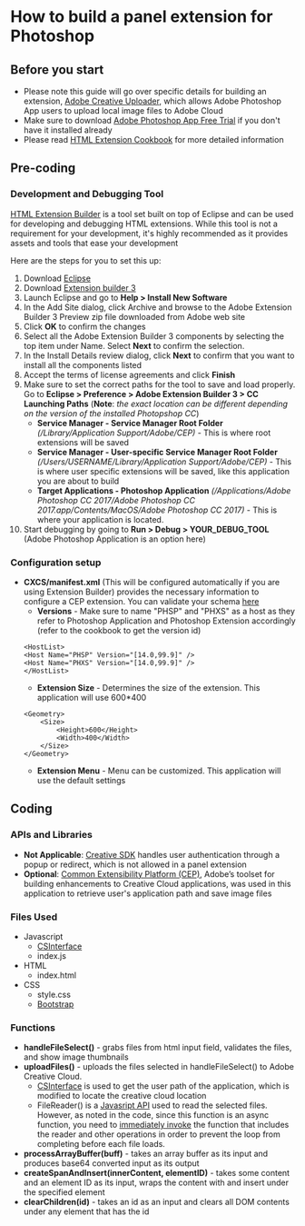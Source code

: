 # How to build a panel extension for Photoshop
## Before you start
* Please note this guide will go over specific details for building an extension, [Adobe Creative Uploader](https://github.com/dkstevekwak/adobe_creative_uploader), which allows Adobe Photoshop App users to upload local image files to Adobe Cloud
* Make sure to download [Adobe Photoshop App Free Trial](https://www.adobe.com/products/photoshop/free-trial-download.html) if you don't have it installed already
* Please read [HTML Extension Cookbook](https://github.com/Adobe-CEP/CEP-Resources/blob/master/CEP_7.x/CEP_7.0_HTML_Extension_Cookbook.pdf) for more detailed information
## Pre-coding
### Development and Debugging Tool
[HTML Extension Builder](http://labs.adobe.com/technologies/extensionbuilder3/) is a tool set built on top of Eclipse and can be used for developing and debugging HTML extensions. While this tool is not a requirement for your development, it's highly recommended as it provides assets and tools that ease your development

Here are the steps for you to set this up:
1. Download [Eclipse](http://www.eclipse.org/home/index.php)
2. Download [Extension builder 3](http://labs.adobe.com/downloads/extensionbuilder3.html)
3. Launch Eclipse and go to **Help > Install New Software**
4. In the Add Site dialog, click Archive and browse to the Adobe Extension Builder 3 Preview zip file downloaded from Adobe web site
5. Click **OK** to confirm the changes
6. Select all the Adobe Extension Builder 3 components by selecting the top item under Name. Select **Next** to confirm the selection.
7. In the Install Details review dialog, click **Next** to confirm that you want to install all the components listed
8. Accept the terms of license agreements and click **Finish**
9. Make sure to set the correct paths for the tool to save and load properly. Go to **Eclipse > Preference > Adobe Extension Builder 3 > CC Launching Paths**
(**Note**: _the exact location can be different depending on the version of the installed Photopshop CC_)
	* **Service Manager - Service Manager Root Folder** _(/Library/Application Support/Adobe/CEP)_ - This is where root extensions will be saved
	* **Service Manager - User-specific Service Manager Root Folder** _(/Users/USERNAME/Library/Application Support/Adobe/CEP)_ - This is where user specific extensions will be saved, like this application you are about to build
	* **Target Applications - Photoshop Application** _(/Applications/Adobe Photoshop CC 2017/Adobe Photoshop CC 2017.app/Contents/MacOS/Adobe Photoshop CC 2017)_ - This is where your application is located.
10. Start debugging by going to **Run > Debug > YOUR_DEBUG_TOOL** (Adobe Photoshop Application is an option here)

### Configuration setup
* **CXCS/manifest.xml** (This will be configured automatically if you are using Extension Builder) provides the necessary information to configure a CEP extension. You can validate your schema [here](https://www.corefiling.com/opensource/schemaValidate/)
	* **Versions** - Make sure to name "PHSP" and "PHXS" as a host as they refer to Photoshop Application and Photoshop Extension accordingly (refer to the cookbook to get the version id)
	```
    <HostList>
	<Host Name="PHSP" Version="[14.0,99.9]" />
	<Host Name="PHXS" Version="[14.0,99.9]" />
	</HostList>
    ```
    * **Extension Size** - Determines the size of the extension. This application will use 600*400
    ```
    <Geometry>
		<Size>
			<Height>600</Height>
			<Width>400</Width>
		</Size>
	</Geometry>
    ```
    * **Extension Menu** - Menu can be customized. This application will use the default settings

## Coding
### APIs and Libraries

* **Not Applicable**: [Creative SDK](https://www.adobe.io/apis/creativecloud/creativesdk.html) handles user authentication through a popup or redirect, which is not allowed in a panel extension
* **Optional**: [Common Extensibility Platform (CEP)](https://github.com/Adobe-CEP/CEP-Resources/tree/master/CEP_7.x), Adobe’s toolset for building enhancements to Creative Cloud applications, was used in this application to retrieve user's application path and save image files
### Files Used
* Javascript
	* [CSInterface](https://github.com/Adobe-CEP/CEP-Resources/blob/master/CEP_7.x/CSInterface.js)
	* index.js
* HTML
	* index.html
* CSS
	* style.css   
	* [Bootstrap](https://maxcdn.bootstrapcdn.com/bootstrap/3.3.7/css/bootstrap.min.css)
### Functions
* **handleFileSelect()** - grabs files from html input field, validates the files, and show image thumbnails
* **uploadFiles()** - uploads the files selected in handleFileSelect() to Adobe Creative Cloud.
	* [CSInterface](https://github.com/Adobe-CEP/CEP-Resources/blob/master/CEP_7.x/CSInterface.js) is used to get the user path of the application, which is modified to locate the creative cloud location 
	* FileReader() is a [Javasript API](https://developer.mozilla.org/en-US/docs/Web/API/FileReader) used to read the selected files. However, as noted in the code, since this function is an async function, you need to [immediately invoke](https://en.wikipedia.org/wiki/Immediately-invoked_function_expression) the function that includes the reader and other operations in order to prevent the loop from completing before each file loads.
* **processArrayBuffer(buff)** - takes an array buffer as its input and produces base64 converted input as its output
*  **createSpanAndInsert(innerContent, elementID)** - takes some content and an element ID as its input, wraps the content with <span> and insert <span> under the specified element 
*  **clearChildren(id)** - takes an id as an input and clears all DOM contents under any element that has the id